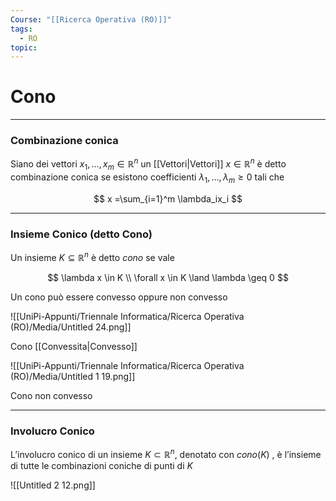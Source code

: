 ```yaml
---
Course: "[[Ricerca Operativa (RO)]]"
tags:
  - RO
topic:
---
```


# Cono
---

### Combinazione conica

Siano dei vettori $x_1,\dots,x_m \in \mathbb{R}^n$ un [[Vettori|Vettori]] $x \in \mathbb{R}^n$ è detto combinazione conica se esistono coefficienti $\lambda_1,\dots,\lambda_m \geq 0$ tali che

$$
x =\sum_{i=1}^m \lambda_ix_i
$$

---

### Insieme Conico (detto Cono)

Un insieme $K \subseteq \mathbb{R}^n$ è detto *cono* se vale

$$
\lambda x \in K \\
\forall x \in K \land \lambda \geq 0
$$

Un cono può essere convesso oppure non convesso

![[UniPi-Appunti/Triennale Informatica/Ricerca Operativa (RO)/Media/Untitled 24.png]]

Cono [[Convessita|Convesso]]

![[UniPi-Appunti/Triennale Informatica/Ricerca Operativa (RO)/Media/Untitled 1 19.png]]

Cono non convesso

---

### Involucro Conico

L’involucro conico di un insieme $K \subset \mathbb{R}^n$, denotato con $cono(K)$ , è l’insieme di
tutte le combinazioni coniche di punti di $K$

![[Untitled 2 12.png]]
